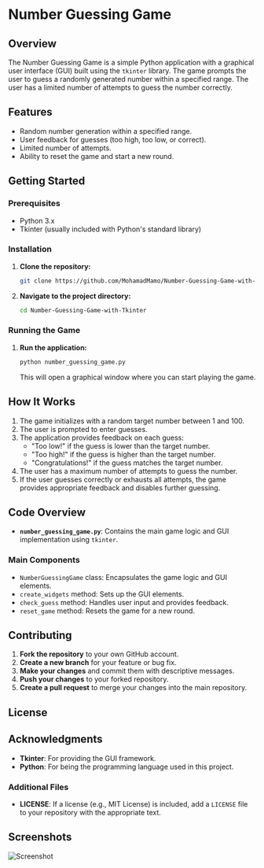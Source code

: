 # Number Guessing Game

## Overview

The Number Guessing Game is a simple Python application with a graphical user interface (GUI) built using the `tkinter` library. The game prompts the user to guess a randomly generated number within a specified range. The user has a limited number of attempts to guess the number correctly.

## Features

- Random number generation within a specified range.
- User feedback for guesses (too high, too low, or correct).
- Limited number of attempts.
- Ability to reset the game and start a new round.

## Getting Started

### Prerequisites

- Python 3.x
- Tkinter (usually included with Python's standard library)

### Installation

1. **Clone the repository:**

   ```bash
   git clone https://github.com/MohamadMamo/Number-Guessing-Game-with-Tkinter.git
   ```
2. **Navigate to the project directory:**

   ```bash
   cd Number-Guessing-Game-with-Tkinter
   ```

### Running the Game

1. **Run the application:**

   ```bash
   python number_guessing_game.py
   ```

   This will open a graphical window where you can start playing the game.

## How It Works

1. The game initializes with a random target number between 1 and 100.
2. The user is prompted to enter guesses.
3. The application provides feedback on each guess:
   - "Too low!" if the guess is lower than the target number.
   - "Too high!" if the guess is higher than the target number.
   - "Congratulations!" if the guess matches the target number.
4. The user has a maximum number of attempts to guess the number.
5. If the user guesses correctly or exhausts all attempts, the game provides appropriate feedback and disables further guessing.

## Code Overview

- **`number_guessing_game.py`**: Contains the main game logic and GUI implementation using `tkinter`.

### Main Components

- `NumberGuessingGame` class: Encapsulates the game logic and GUI elements.
- `create_widgets` method: Sets up the GUI elements.
- `check_guess` method: Handles user input and provides feedback.
- `reset_game` method: Resets the game for a new round.

## Contributing

1. **Fork the repository** to your own GitHub account.
2. **Create a new branch** for your feature or bug fix.
3. **Make your changes** and commit them with descriptive messages.
4. **Push your changes** to your forked repository.
5. **Create a pull request** to merge your changes into the main repository.

## License

## Acknowledgments

- **Tkinter**: For providing the GUI framework.
- **Python**: For being the programming language used in this project.

### Additional Files

- **LICENSE**: If a license (e.g., MIT License) is included, add a `LICENSE` file to your repository with the appropriate text.

## Screenshots

![Screenshot](screenshot.png)
